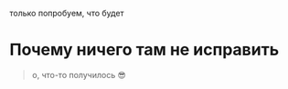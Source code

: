 только попробуем, что будет

# Почему ничего там не исправить



> о, что-то получилось :sunglasses:
